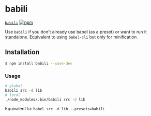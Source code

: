 # babili

[`babili`](/packages/babili) [![npm](https://img.shields.io/npm/v/babili.svg?maxAge=2592000)](https://www.npmjs.com/package/babili)

Use `babili` if you don't already use babel (as a preset) or want to run it standalone. Equivalent to using `babel-cli` but only for minification.

## Installation

```sh
$ npm install babili --save-dev
```

### Usage

```bash
# global
babili src -d lib
# local
./node_modules/.bin/babili src -d lib
```

Equivalent to:
`babel src -d lib --presets=babili`
